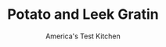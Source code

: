 ---
layout: ../../layouts/MarkdownPostLayout.astro
title: Potato and Leek Gratin
author: America's Test Kitchen
pubDate: 2023-03-15
description: "There’s nothing wrong with your standard potato gratin. But we wanted something a bit more elegant."
image_url: https://res.cloudinary.com/hksqkdlah/image/upload/ar_1:1,c_fill,dpr_2.0,f_auto,fl_lossy.progressive.strip_profile,g_faces:auto,q_auto:low,w_344/32007_sfs-potato-and-leek-gratin-18
tags: ["Side Dishes","Potatoes","Casseroles","Thanksgiving"]
calories: 2532
protein: 9
carbohydrates: 38
fats: 
fiber: 4
ingredients: ["2 tablespoons, unsalted butter","2 pounds, leeks, white and light green parts only, quartered lengthwise, sliced 1/2 inch thick, and washed thoroughly",", Salt and pepper","4 , garlic cloves, minced","1/2 cup, dry white wine","1 cup, chicken broth","1/2 cup, heavy cream","2 pounds large, Yukon Gold potatoes, peeled and sliced 1/8 inch thick","2 teaspoons, minced fresh thyme","4 ounces, Gruyere cheese, shredded (1 cup)"]
serves: 8
time: "1¾ hours"
instructions: ["Adjust oven rack to middle position and heat oven to 350 degrees. Grease 13 by 9-inch baking dish. Melt butter in 12-inch skillet over medium-high heat. Add leeks and 3/4 teaspoon salt and cook, stirring occasionally, until softened, 5 to 7 minutes. Add garlic and cook until fragrant, about 30 seconds; transfer to bowl.","Return skillet to medium-high heat, add wine, and cook until nearly evaporated, about 2 minutes, scraping up any browned bits. Add broth and cream and bring to simmer; cook until slightly thickened and reduced to 1 1/4 cups, 3 to 5 minutes.","Toss potatoes, thyme, 1 teaspoon salt, and 1/2 teaspoon pepper together in separate bowl. Spread half of leeks evenly in prepared dish. Arrange half of potatoes over leeks. Spread remaining leeks over potatoes. Arrange remaining potatoes evenly over leeks. Pour broth-cream mixture over potatoes and sprinkle with Gruyere.","Bake until potatoes are tender and cheese is spotty brown, about 45 minutes. Let cool for 15 minutes. Serve."]
nutrition: ["765 mg Potassium","210 mg Phosphorus","237 mg Calcium","3 mg Iron","68 mg Magnesium","711 mg Sodium","1 mg Zinc","13 g Fat","2 mg Niacin (B3)","3 g Monounsaturated","36 mg Vitamin C","43 mg Cholesterol","7 g Saturated","4 g Fiber","94 µg Folate (food)","6 g Sugars","58 µg Vitamin K","239 g Water","38 g Carbs","94 µg Folate equivalent (total)","9 g Protein","1 mg Vitamin E","217 µg Vitamin A","316 kcal Energy","2532 calories"]
notes: "Do not prepare the potatoes ahead of time or store them in water; the potato starch is essential for thickening the sauce. A mandoline makes quick work of slicing the potatoes."
---